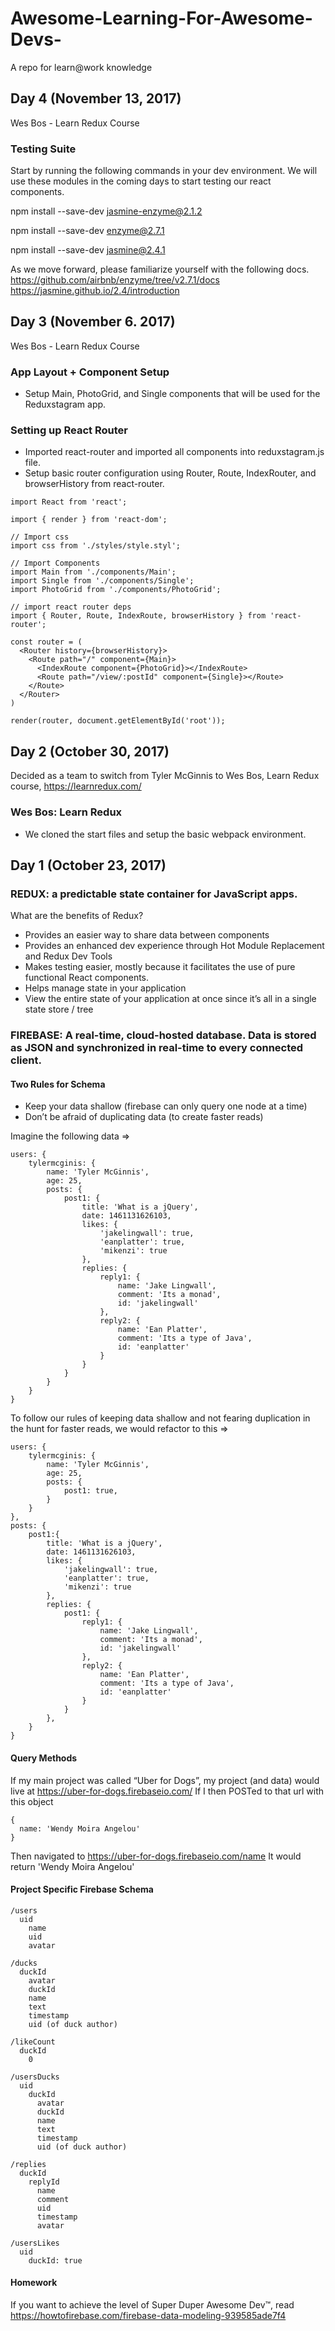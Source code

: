 # Awesome-Learning-For-Awesome-Devs-
A repo for learn@work knowledge

## Day 4 (November 13, 2017)
Wes Bos - Learn Redux Course

### Testing Suite
Start by running the following commands in your dev environment. We will use these modules in the coming days to start testing our react components. 

npm install --save-dev jasmine-enzyme@2.1.2

npm install --save-dev enzyme@2.7.1

npm install --save-dev jasmine@2.4.1

As we move forward, please familiarize yourself with the following docs. 
https://github.com/airbnb/enzyme/tree/v2.7.1/docs
https://jasmine.github.io/2.4/introduction



## Day 3 (November 6. 2017)
Wes Bos - Learn Redux Course
### App Layout + Component Setup
* Setup Main, PhotoGrid, and Single components that will be used for the Reduxstagram app.

### Setting up React Router
* Imported react-router and imported all components into reduxstagram.js file.
* Setup basic router configuration using Router, Route, IndexRouter, and browserHistory from react-router.
```
import React from 'react';

import { render } from 'react-dom';

// Import css
import css from './styles/style.styl';

// Import Components
import Main from './components/Main';
import Single from './components/Single';
import PhotoGrid from './components/PhotoGrid';

// import react router deps
import { Router, Route, IndexRoute, browserHistory } from 'react-router';

const router = (
  <Router history={browserHistory}>
    <Route path="/" component={Main}>
      <IndexRoute component={PhotoGrid}></IndexRoute>
      <Route path="/view/:postId" component={Single}></Route>
    </Route>
  </Router>
)

render(router, document.getElementById('root'));
```

## Day 2 (October 30, 2017)
Decided as a team to switch from Tyler McGinnis to Wes Bos, Learn Redux course, https://learnredux.com/

### Wes Bos: Learn Redux
* We cloned the start files and setup the basic webpack environment.

## Day 1 (October 23, 2017)

### REDUX: a predictable state container for JavaScript apps.

What are the benefits of Redux?
* Provides an easier way to share data between components
* Provides an enhanced dev experience through Hot Module Replacement and Redux Dev Tools
* Makes testing easier, mostly because it facilitates the use of pure functional React components.
* Helps manage state in your application 
* View the entire state of your application at once since it’s all in a single state store / tree

### FIREBASE: A real-time, cloud-hosted database. Data is stored as JSON and synchronized in real-time to every connected client.

#### Two Rules for Schema

* Keep your data shallow (firebase can only query one node at a time)
* Don’t be afraid of duplicating data (to create faster reads)

Imagine the following data =>
```
users: {
    tylermcginis: {
        name: 'Tyler McGinnis',
        age: 25,
        posts: {
            post1: {
                title: 'What is a jQuery',
                date: 1461131626103,
                likes: {
                    'jakelingwall': true,
                    'eanplatter': true,
                    'mikenzi': true
                },
                replies: {
                    reply1: {
                        name: 'Jake Lingwall',
                        comment: 'Its a monad',
                        id: 'jakelingwall'
                    },
                    reply2: {
                        name: 'Ean Platter',
                        comment: 'Its a type of Java',
                        id: 'eanplatter'
                    }
                }
            }
        }
    }
}
```
To follow our rules of keeping data shallow and not fearing duplication in the hunt for faster reads, we would refactor to this =>
```
users: {
    tylermcginis: {
        name: 'Tyler McGinnis',
        age: 25,
        posts: {
            post1: true,
        }
    }
},
posts: {
    post1:{
        title: 'What is a jQuery',
        date: 1461131626103,
        likes: {
            'jakelingwall': true,
            'eanplatter': true,
            'mikenzi': true
        },
        replies: {
            post1: {
                reply1: {
                    name: 'Jake Lingwall',
                    comment: 'Its a monad',
                    id: 'jakelingwall'
                },
                reply2: {
                    name: 'Ean Platter',
                    comment: 'Its a type of Java',
                    id: 'eanplatter'
                }
            }
        },
    }
}
```
#### Query Methods
If my main project was called “Uber for Dogs”, my project (and data) would live at https://uber-for-dogs.firebaseio.com/
If I then POSTed to that url with this object 
```
{
  name: 'Wendy Moira Angelou'
}
```
Then navigated to https://uber-for-dogs.firebaseio.com/name
It would return 'Wendy Moira Angelou'

#### Project Specific Firebase Schema
```
/users
  uid
    name
    uid
    avatar

/ducks
  duckId
    avatar
    duckId
    name
    text
    timestamp
    uid (of duck author)

/likeCount
  duckId
    0

/usersDucks
  uid
    duckId
      avatar
      duckId
      name
      text
      timestamp
      uid (of duck author)

/replies
  duckId
    replyId
      name
      comment
      uid
      timestamp
      avatar

/usersLikes
  uid
    duckId: true
```
#### Homework
If you want to achieve the level of Super Duper Awesome Dev™, read https://howtofirebase.com/firebase-data-modeling-939585ade7f4

